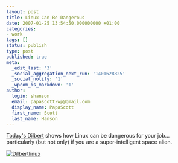 ```yaml
---
layout: post
title: Linux Can Be Dangerous
date: 2007-01-25 13:54:50.000000000 +01:00
categories:
- work
tags: []
status: publish
type: post
published: true
meta:
  _edit_last: '3'
  _social_aggregation_next_run: '1401628825'
  _social_notify: '1'
  _wpcom_is_markdown: '1'
author:
  login: shanson
  email: papascott-wp@gmail.com
  display_name: PapaScott
  first_name: Scott
  last_name: Hanson
---
```

<p><a href="http://www.dilbert.com/comics/dilbert/archive/dilbert-20070125.html">Today's Dilbert</a> shows how Linux can be dangerous for your job... particularly (but not only) if you are a super-intelligent space alien.</p>
<p><a href="http://www.dilbert.com/comics/dilbert/archive/dilbert-20070125.html"><img src="http://www.papascott.de/wordpress/wp-content/uploads/2007/01/dilbertlinux.gif" alt="Dilbertlinux" /></a></p>
